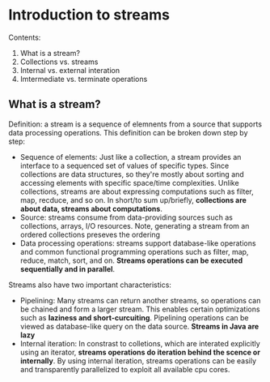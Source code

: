 # Introduction to streams

Contents:

1. What is a stream?
2. Collections vs. streams
3. Internal vs. external interation
4. Imtermediate vs. terminate operations

## What is a stream?

Definition: a stream is a sequence of elemnents from a source that supports data processing operations. This definition can be broken down step by step:

* Sequence of elements: Just like a collection, a stream provides an interface to a sequenced set of values of specific types. Since collections are data structures, so they're mostly about sorting and accessing elements with specific space/time complexities. Unlike collections, streams are about expressing computations such as filter, map, recduce, and so on. In short/to sum up/briefly, **collections are about data, streams about computations**.
* Source: streams consume from data-providing sources such as collections, arrays, I/O resources. Note, generating a stream from an ordered collections preseves the ordering
* Data processing operations: streams support database-like operations and common functional programming operations such as filter, map, reduce, match, sort, and on. **Streams operations can be executed sequentially and in parallel**. 

Streams also have two important characteristics:

* Pipelining: Many streams can return another streams, so operations can be chained and form a larger stream. This enables certain optimizations such as **laziness and short-curcuiting**. Pipelining operations can be viewed as database-like query on the data source. **Streams in Java are lazy**
* Internal iteration: In constrast to colletions, which are interated explicitly using an iterator, **streams operations do iteration behind the scence or internally**. By using internal iteration, streams operations can be easily and transparently parallelized to exploit all available cpu cores. 


